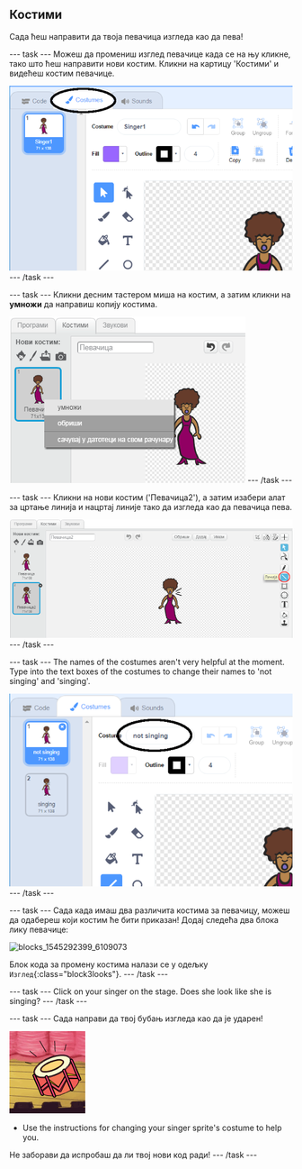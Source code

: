 ## Костими

Сада ћеш направити да твоја певачица изгледа као да пева!

\--- task \--- Можеш да промениш изглед певачице када се на њу кликне, тако што ћеш направити нови костим. Кликни на картицу 'Костими' и видећеш костим певачице.

![снимак екрана](images/band-singer-costume-annotated.png) \--- /task \---

\--- task \--- Кликни десним тастером миша на костим, а затим кликни на **умножи** да направиш копију костима.

![снимак екрана](images/band-singer-duplicate.png) \--- /task \---

\--- task \--- Кликни на нови костим ('Певачица2'), а затим изабери алат за цртање линија и нацртај линије тако да изгледа као да певачица пева.

![снимак екрана](images/band-singer-click.png) \--- /task \---

\--- task \--- The names of the costumes aren't very helpful at the moment. Type into the text boxes of the costumes to change their names to 'not singing' and 'singing'.

![снимак екрана](images/band-singer-name-annotated.png) \--- /task \---

\--- task \--- Сада када имаш два различита костима за певачицу, можеш да одабереш који костим ће бити приказан! Додај следећа два блока лику певачице:

![blocks_1545292399_6109073](images/blocks_1545292399_6109073.png)

Блок кода за промену костима налази се у одељку `Изглед`{:class="block3looks"}. \--- /task \---

\--- task \--- Click on your singer on the stage. Does she look like she is singing? \--- /task \---

\--- task \--- Сада направи да твој бубањ изгледа као да је ударен!

![снимак екрана](images/band-drum-final.png)

- Use the instructions for changing your singer sprite's costume to help you.

Не заборави да испробаш да ли твој нови код ради! \--- /task \---